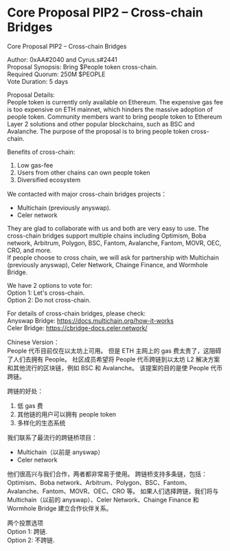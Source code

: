 # Core Proposal PIP2 – Cross-chain Bridges

Core Proposal PIP2 – Cross-chain Bridges

Author: 0xAA#2040 and Cyrus.s#2441  
Proposal Synopsis: Bring $People token cross-chain.  
Required Quorum: 250M $PEOPLE  
Vote Duration: 5 days

Proposal Details:  
People token is currently only available on Ethereum. The expensive gas fee is too expensive on ETH mainnet, which hinders the massive adoption of people token. Community members want to bring people token to Ethereum Layer 2 solutions and other popular blockchains, such as BSC and Avalanche. The purpose of the proposal is to bring people token cross-chain.

Benefits of cross-chain:

1. Low gas-fee
2. Users from other chains can own people token
3. Diversified ecosystem

We contacted with major cross-chain bridges projects：

- Multichain (previously anyswap).
- Celer network

They are glad to collaborate with us and both are very easy to use. The cross-chain bridges support multiple chains including Optimism, Boba network, Arbitrum, Polygon, BSC, Fantom, Avalanche, Fantom, MOVR, OEC, CRO, and more.  
If people choose to cross chain, we will ask for partnership with Multichain (previously anyswap), Celer Network, Chainge Finance, and Wormhole Bridge.

We have 2 options to vote for:  
Option 1: Let's cross-chain.  
Option 2: Do not cross-chain.

For details of cross-chain bridges, please check:  
Anyswap Bridge: https://docs.multichain.org/how-it-works  
Celer Bridge: https://cbridge-docs.celer.network/

Chinese Version：  
People 代币目前仅在以太坊上可用。 但是 ETH 主网上的 gas 费太贵了，这阻碍了人们去拥有 People。 社区成员希望将 People 代币跨链到以太坊 L2 解决方案和其他流行的区块链，例如 BSC 和 Avalanche。 该提案的目的是使 People 代币跨链。

跨链的好处：

1. 低 gas 费
2. 其他链的用户可以拥有 people token
3. 多样化的生态系统

我们联系了最流行的跨链桥项目：

- Multichain（以前是 anyswap）
- Celer network

他们很高兴与我们合作，两者都非常易于使用。 跨链桥支持多条链，包括：Optimism、Boba network、Arbitrum、Polygon、BSC、Fantom、Avalanche、Fantom、MOVR、OEC、CRO 等。
如果人们选择跨链，我们将与 Multichain（以前的 anyswap）、Celer Network、Chainge Finance 和 Wormhole Bridge 建立合作伙伴关系。

两个投票选项  
Option 1: 跨链.  
Option 2: 不跨链.
